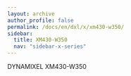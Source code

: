 ```yaml
---
layout: archive
author_profile: false
permalink: /docs/en/dxl/x/xm430-w350/
sidebar:
  title: XM430-W350
  nav: "sidebar-x-series"
---
```


DYNAMIXEL XM430-W350
